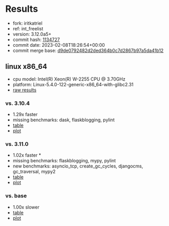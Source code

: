 # Results

- fork: iritkatriel
- ref: int_freelist
- version: 3.12.0a5+
- commit hash: [1134727](https://github.com/iritkatriel/cpython/commit/1134727)
- commit date: 2023-02-08T18:26:54+00:00
- commit merge base: [d9de0792482d2ded364b0c7d2867b97a5da41b12](https://github.com/iritkatriel/cpython/commit/d9de0792482d2ded364b0c7d2867b97a5da41b12)

## linux x86_64

- cpu model: Intel(R) Xeon(R) W-2255 CPU @ 3.70GHz
- platform: Linux-5.4.0-122-generic-x86_64-with-glibc2.31
- [raw results](bm-20230208-linux-x86_64-iritkatriel-int_freelist-3.12.0a5%2B-1134727.json)

### vs. 3.10.4

- 1.29x faster
- missing benchmarks: dask, flaskblogging, pylint
- [table](bm-20230208-linux-x86_64-iritkatriel-int_freelist-3.12.0a5%2B-1134727-vs-3.10.4.md)
- [plot](bm-20230208-linux-x86_64-iritkatriel-int_freelist-3.12.0a5%2B-1134727-vs-3.10.4.png)

### vs. 3.11.0

- 1.02x faster \*
- missing benchmarks: flaskblogging, mypy, pylint
- new benchmarks: asyncio_tcp, create_gc_cycles, djangocms, gc_traversal, mypy2
- [table](bm-20230208-linux-x86_64-iritkatriel-int_freelist-3.12.0a5%2B-1134727-vs-3.11.0.md)
- [plot](bm-20230208-linux-x86_64-iritkatriel-int_freelist-3.12.0a5%2B-1134727-vs-3.11.0.png)

### vs. base

- 1.00x slower
- [table](bm-20230208-linux-x86_64-iritkatriel-int_freelist-3.12.0a5%2B-1134727-vs-base.md)
- [plot](bm-20230208-linux-x86_64-iritkatriel-int_freelist-3.12.0a5%2B-1134727-vs-base.png)

